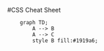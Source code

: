 #CSS Cheat Sheet

```mermaid
    graph TD;
        A --> B
        A --> C
        style B fill:#1919a6;

```